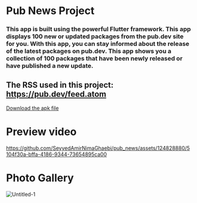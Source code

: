 # Pub News Project

### This app is built using the powerful Flutter framework. This app displays 100 new or updated packages from the pub.dev site for you. With this app, you can stay informed about the release of the latest packages on pub.dev. This app shows you a collection of 100 packages that have been newly released or have published a new update.

## The RSS used in this project:  https://pub.dev/feed.atom




<a href="https://github.com/SeyyedAmirNimaGhaebi/pub_news/releases/tag/apk">Download the apk file</a>

# Preview video


https://github.com/SeyyedAmirNimaGhaebi/pub_news/assets/124828880/5104f30a-bffa-4186-9344-73654895ca00


# Photo Gallery

![Untitled-1](https://github.com/SeyyedAmirNimaGhaebi/pub_news/assets/124828880/973124f1-b757-47b5-8cde-968f683375d7)
